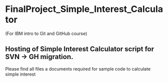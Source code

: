 # FinalProject_Simple_Interest_Calculator
(For IBM intro to Git and GitHub course)

## Hosting of Simple Interest Calculator script for SVN -> GH migration.

Please find all files a documents required for sample code to calculate simple interest

